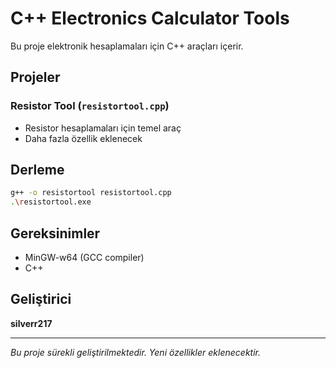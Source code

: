 # C++ Electronics Calculator Tools

Bu proje elektronik hesaplamaları için C++ araçları içerir.

## Projeler

### Resistor Tool (`resistortool.cpp`)
- Resistor hesaplamaları için temel araç
- Daha fazla özellik eklenecek

## Derleme

```bash
g++ -o resistortool resistortool.cpp
.\resistortool.exe
```

## Gereksinimler
- MinGW-w64 (GCC compiler)
- C++

## Geliştirici
**silverr217**

---
*Bu proje sürekli geliştirilmektedir. Yeni özellikler eklenecektir.*
